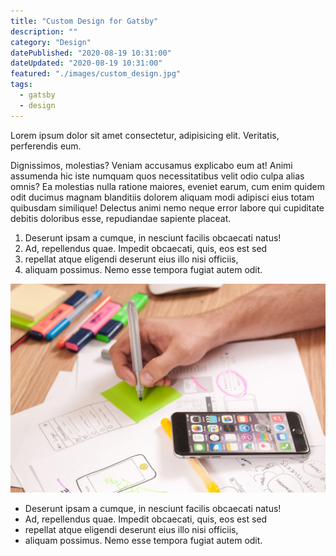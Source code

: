 ```yaml
---
title: "Custom Design for Gatsby"
description: ""
category: "Design"
datePublished: "2020-08-19 10:31:00"
dateUpdated: "2020-08-19 10:31:00"
featured: "./images/custom_design.jpg"
tags:
  - gatsby
  - design
---
```


Lorem ipsum dolor sit amet consectetur, adipisicing elit. Veritatis, perferendis eum.

Dignissimos, molestias? Veniam accusamus explicabo eum at! Animi assumenda hic iste numquam quos necessitatibus velit odio culpa alias omnis? Ea molestias nulla ratione maiores, eveniet earum, cum enim quidem odit ducimus magnam blanditiis dolorem aliquam modi adipisci eius totam quibusdam similique! Delectus animi nemo neque error labore qui cupiditate debitis doloribus esse, repudiandae sapiente placeat.

1. Deserunt ipsam a cumque, in nesciunt facilis obcaecati natus!
2. Ad, repellendus quae. Impedit obcaecati, quis, eos est sed
3. repellat atque eligendi deserunt eius illo nisi officiis,
4. aliquam possimus. Nemo esse tempora fugiat autem odit.

![body image](./images/custom_design.jpg)

- Deserunt ipsam a cumque, in nesciunt facilis obcaecati natus!
- Ad, repellendus quae. Impedit obcaecati, quis, eos est sed
- repellat atque eligendi deserunt eius illo nisi officiis,
- aliquam possimus. Nemo esse tempora fugiat autem odit.
